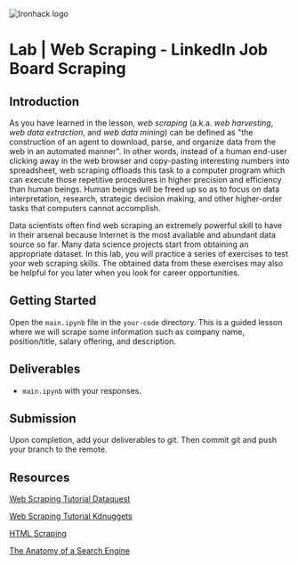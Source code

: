 ![Ironhack logo](https://i.imgur.com/1QgrNNw.png)

# Lab | Web Scraping - LinkedIn Job Board Scraping

## Introduction

As you have learned in the lesson, *web scraping* (a.k.a. *web harvesting*, *web data extraction*, and *web data mining*) can be defined as "the construction of an agent to download, parse, and organize data from the web in an automated manner". In other words, instead of a human end-user clicking away in the web browser and copy-pasting interesting numbers into spreadsheet, web scraping offloads this task to a computer program which can execute those repetitive procedures in higher precision and efficiency than human beings. Human beings will be freed up so as to focus on data interpretation, research, strategic decision making, and other higher-order tasks that computers cannot accomplish.

Data scientists often find web scraping an extremely powerful skill to have in their arsenal because Internet is the most available and abundant data source so far. Many data science projects start from obtaining an appropriate dataset. In this lab, you will practice a series of exercises to test your web scraping skills. The obtained data from these exercises may also be helpful for you later when you look for career opportunities.

## Getting Started

Open the `main.ipynb` file in the `your-code` directory. This is a guided lesson where we will scrape some information such as company name, position/title, salary offering, and description.  

## Deliverables

- `main.ipynb` with your responses. 

## Submission

Upon completion, add your deliverables to git. Then commit git and push your branch to the remote.

## Resources

[Web Scraping Tutorial Dataquest](https://www.dataquest.io/blog/web-scraping-tutorial-python/)

[Web Scraping Tutorial Kdnuggets](https://www.kdnuggets.com/2018/02/web-scraping-tutorial-python.html)

[HTML Scraping](https://docs.python-guide.org/scenarios/scrape/)

[The Anatomy of a Search Engine](http://infolab.stanford.edu/~backrub/google.html)
 